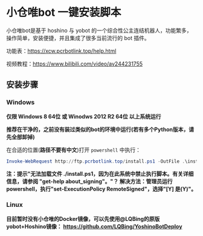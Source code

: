# 小仓唯bot 一键安装脚本

小仓唯bot是基于 hoshino 与 yobot 的一个综合性公主连结机器人，功能繁多，操作简单，安装便捷，并且集成了很多当前流行的 bot 插件。

功能表：https://xcw.pcrbotlink.top/help.html

视频教程：https://www.bilibili.com/video/av244231755

## 安装步骤

### Windows

**仅限 Windows 8 64位 或 Winodws 2012 R2 64位 以上系统运行**

**推荐在干净的，之前没有装过类似的bot的环境中运行(若有多个Python版本，请先全部卸掉)**

在合适的位置(**路径不要有中文**)打开 `powershell` 中执行：

```powershell
Invoke-WebRequest http://ftp.pcrbotlink.top/install.ps1 -OutFile .\install.ps1 ; powershell -File install.ps1
```

**注：提示"无法加载文件 ./install.ps1，因为在此系统中禁止执行脚本。有关详细信息，请参阅 "get-help about_signing"。"？
      解决方法：管理员运行powershell，执行"set-ExecutionPolicy RemoteSigned"，选择"[Y] 是(Y)"。**

### Linux

**目前暂时没有小仓唯的Docker镜像，可以先使用@LQBing的原版yobot+Hoshino镜像：
https://github.com/LQBing/YoshinoBotDeploy**

